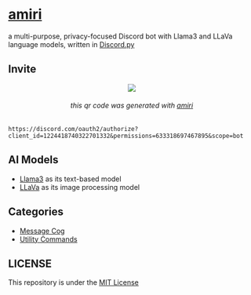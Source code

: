 # [amiri](https://discord.com/oauth2/authorize?client_id=1224418740322701332&permissions=633318697467895&scope=bot)
a multi-purpose, privacy-focused Discord bot with Llama3 and LLaVa language models, written in [Discord.py](https://github.com/Rapptz/discord.py)
## Invite
<div align="center">
  <img src="https://media.discordapp.net/attachments/1202231168536154112/1231963429846122640/qr-1110526906106904626.png?ex=6638de5a&is=6626695a&hm=3d0bc7214e3f662d2e59d28f8ae93f6a5a8e5be495260d0ed734b5cf840d2a57&=&format=webp&quality=lossless&width=250&height=250">
    <h6><i>this qr code was generated with <a href="https://discord.com/oauth2/authorize?client_id=1224418740322701332&permissions=633318697467895&scope=bot">amiri</a></i></h6>
</div>

```
https://discord.com/oauth2/authorize?client_id=1224418740322701332&permissions=633318697467895&scope=bot
```

## AI Models
- [Llama3](https://llama.meta.com/llama3/) as its text-based model
- [LLaVa](https://llava-vl.github.io) as its image processing model

## Categories
- [Message Cog](https://github.com/ibnaleem/amiri/blob/main/cogs/message.py)
- [Utility Commands](https://github.com/ibnaleem/amiri/blob/main/cogs/utility.py)

## LICENSE
This repository is under the [MIT License](https://github.com/ibnaleem/amiri/blob/main/LICENSE)
